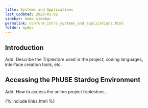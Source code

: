 ```yaml
---
title: Systems and Applications
last_updated: 2020-01-02
sidebar: home_sidebar
permalink: conform_intro_systems_and_applications.html
folder: mydoc
---
```


## Introduction

<font class='toBeAdded'>Add: Describe the Triplestore used in the project, coding languages, interface creation tools, etc.</font>

## Accessing the PhUSE Stardog Environment
<font class='toBeAdded'>Add: How to access the online project triplestore...</font>

{% include links.html %}

